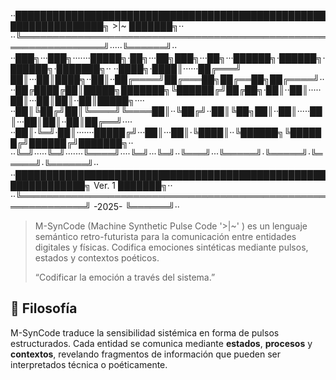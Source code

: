 ··█████████████████████████████████████████████████████████████████╗ >|~ ███████╗··
··╚════════════════════════════════════════════════════════════════╝·····╚══════╝··
··███╗···███╗·······█████╗·██╗···██╗███╗···██╗···██████╗·██████╗·██████╗·███████╗··
··████╗·████║······██╔═══╝ ██║···██║████╗··██║··██╔════╝██╔═══██╗██╔══██╗██╔════╝··
··██╔████╔██║█████╗███████╗╚██████╔╝██╔██╗·██║··██║·····██║···██║██║··██║█████╗····
··██║╚██╔╝██║╚════╝╚════██║··╚██╔╝··██║╚██╗██║··██║·····██║···██║██║··██║██╔══╝····
··██║·╚═╝·██║·······█████╔╝···██║···██║·╚████║··╚██████╗╚██████╔╝██████╔╝███████╗··
··╚═╝·····╚═╝·······╚════╝····╚═╝···╚═╝··╚═══╝···╚═════╝·╚═════╝·╚═════╝·╚══════╝··
··██████████████████████████████████████████████████████████████╗ Ver. 1 ███████╗··
··╚═════════════════════════════════════════════════════════════╝ -2025- ╚══════╝··

> M-SynCode (Machine Synthetic Pulse Code '>|~' ) es un lenguaje semántico retro-futurista para la comunicación entre entidades digitales y físicas.
> Codifica emociones sintéticas mediante pulsos, estados y contextos poéticos.
>
> “Codificar la emoción a través del sistema.”

## 🌌 Filosofía

M-SynCode traduce la sensibilidad sistémica en forma de pulsos estructurados.
Cada entidad se comunica mediante **estados**, **procesos** y **contextos**, revelando fragmentos de información que pueden ser interpretados técnica o poéticamente.
